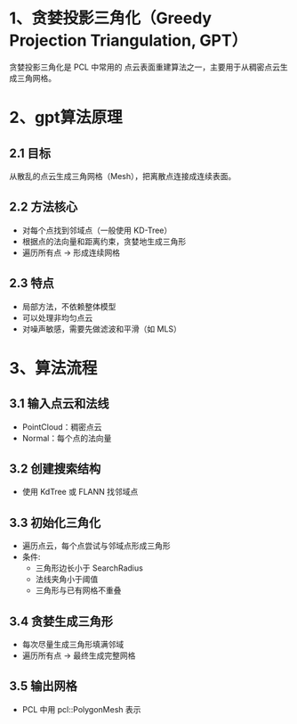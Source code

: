 # 1、贪婪投影三角化（Greedy Projection Triangulation, GPT）
贪婪投影三角化是 PCL 中常用的 点云表面重建算法之一，主要用于从稠密点云生成三角网格。

# 2、gpt算法原理
## 2.1 目标
从散乱的点云生成三角网格（Mesh），把离散点连接成连续表面。
## 2.2 方法核心
- 对每个点找到邻域点（一般使用 KD-Tree）
- 根据点的法向量和距离约束，贪婪地生成三角形
- 遍历所有点 → 形成连续网格
## 2.3 特点
- 局部方法，不依赖整体模型
- 可以处理非均匀点云
- 对噪声敏感，需要先做滤波和平滑（如 MLS）

# 3、算法流程
## 3.1 输入点云和法线
- PointCloud：稠密点云
- Normal：每个点的法向量

## 3.2 创建搜索结构
- 使用 KdTree 或 FLANN 找邻域点

## 3.3 初始化三角化
- 遍历点云，每个点尝试与邻域点形成三角形
- 条件:
    - 三角形边长小于 SearchRadius
    - 法线夹角小于阈值
    - 三角形与已有网格不重叠

## 3.4 贪婪生成三角形
- 每次尽量生成三角形填满邻域
- 遍历所有点 → 最终生成完整网格

## 3.5 输出网格
- PCL 中用 pcl::PolygonMesh 表示